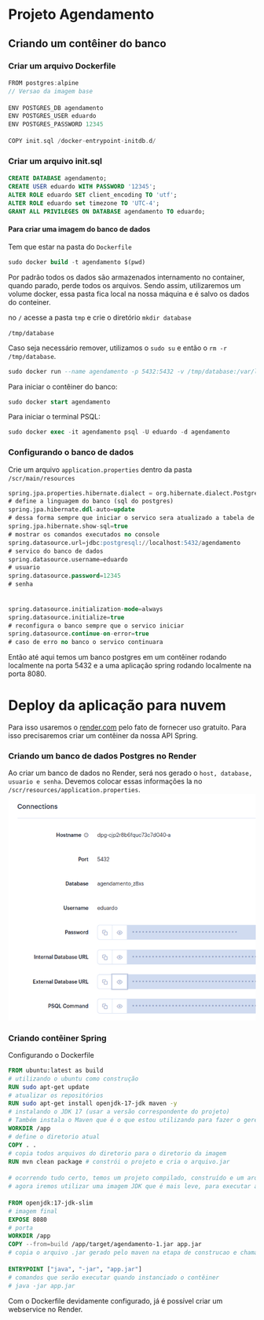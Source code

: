 # Projeto Agendamento

## Criando um contêiner do banco
### Criar um arquivo Dockerfile

```c
FROM postgres:alpine
// Versao da imagem base

ENV POSTGRES_DB agendamento
ENV POSTGRES_USER eduardo
ENV POSTGRES_PASSWORD 12345

COPY init.sql /docker-entrypoint-initdb.d/
```
### Criar um arquivo init.sql

```sql
CREATE DATABASE agendamento;
CREATE USER eduardo WITH PASSWORD '12345';
ALTER ROLE eduardo SET client_encoding TO 'utf';
ALTER ROLE eduardo set timezone TO 'UTC-4';
GRANT ALL PRIVILEGES ON DATABASE agendamento TO eduardo;
```

#### Para criar uma imagem do banco de dados
Tem que estar na pasta do `Dockerfile`

```sql
sudo docker build -t agendamento $(pwd)
```
Por padrão todos os dados são armazenados internamento no container, quando parado, perde todos os arquivos. Sendo assim, utilizaremos um volume docker, essa pasta fica local na nossa máquina e é salvo os dados do conteiner. 

no `/` acesse a pasta `tmp` e crie o diretório `mkdir database` 

`/tmp/database` 

Caso seja necessário remover, utilizamos o `sudo su` e então o `rm -r /tmp/database`.

```sql
sudo docker run --name agendamento -p 5432:5432 -v /tmp/database:/var/lib/postgresql -e POSTGRES_PASSWORD=12345 -d agendamento:latest
```

Para iniciar o contêiner do banco:

```sql
sudo docker start agendamento
```

Para iniciar o terminal PSQL:

```sql
sudo docker exec -it agendamento psql -U eduardo -d agendamento
```
### Configurando o banco de dados

Crie um arquivo `application.properties` dentro da pasta `/scr/main/resources`

```sql
spring.jpa.properties.hibernate.dialect = org.hibernate.dialect.PostgreSQLDialect
# define a linguagem do banco (sql do postgres)
spring.jpa.hibernate.ddl-auto=update
# dessa forma sempre que iniciar o servico sera atualizado a tabela de acordo com a entidade
spring.jpa.hibernate.show-sql=true
# mostrar os comandos executados no console
spring.datasource.url=jdbc:postgresql://localhost:5432/agendamento
# servico do banco de dados
spring.datasource.username=eduardo
# usuario
spring.datasource.password=12345
# senha


spring.datasource.initialization-mode=always
spring.datasource.initialize=true
# reconfigura o banco sempre que o servico iniciar
spring.datasource.continue-on-error=true
# caso de erro no banco o servico continuara
```

Então até aqui temos um banco postgres em um contêiner rodando localmente na porta 5432 e a uma aplicação spring rodando localmente na porta 8080.


# Deploy da aplicação para nuvem
Para isso usaremos o [render.com](www.render.com) pelo fato de fornecer uso gratuito. 
Para isso precisaremos criar um contêiner da nossa API Spring.

### Criando um banco de dados Postgres no Render
Ao criar um banco de dados no Render, será nos gerado o `host, database, usuario e senha`. Devemos colocar essas informações la no `/scr/resources/application.properties`.
![Postgres no Render](imgs/postgres_render.png)

### Criando contêiner Spring
Configurando o Dockerfile
```dockerfile
FROM ubuntu:latest as build 
# utilizando o ubuntu como construção
RUN sudo apt-get update
# atualizar os repositórios
RUN sudo apt-get install openjdk-17-jdk maven -y
# instalando o JDK 17 (usar a versão correspondente do projeto)
# Também instala o Maven que é o que estou utilizando para fazer o gerenciamente de dependências.
WORKDIR /app 
# define o diretorio atual
COPY . .  
# copia todos arquivos do diretorio para o diretorio da imagem
RUN mvn clean package # constrói o projeto e cria o arquivo.jar

# ocorrendo tudo certo, temos um projeto compilado, construído e um arquivo.jar 
# agora iremos utilizar uma imagem JDK que é mais leve, para executar apenas o projeto construído

FROM openjdk:17-jdk-slim
# imagem final 
EXPOSE 8080 
# porta 
WORKDIR /app
COPY --from=build /app/target/agendamento-1.jar app.jar
# copia o arquivo .jar gerado pelo maven na etapa de construcao e chama de app.jar

ENTRYPOINT ["java", "-jar", "app.jar"]
# comandos que serão executar quando instanciado o contêiner
# java -jar app.jar
```
Com o Dockerfile devidamente configurado, já é possível criar um webservice no Render.